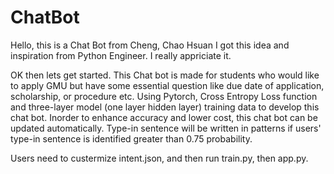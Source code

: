 # ChatBot

Hello, this is a Chat Bot from Cheng, Chao Hsuan
I got this idea and inspiration from Python Engineer. I really appriciate it.

OK then lets get started.
This Chat bot is made for students who would like to apply GMU but have some essential question like due date of application, scholarship, or procedure etc.
Using Pytorch, Cross Entropy Loss function and three-layer model (one layer hidden layer) training data to develop this chat bot. Inorder to enhance accuracy and lower cost, this chat bot can be updated automatically. Type-in sentence will be written in patterns if users' type-in sentence is identified greater than 0.75 probability.

Users need to custermize intent.json, and then run train.py, then app.py.
